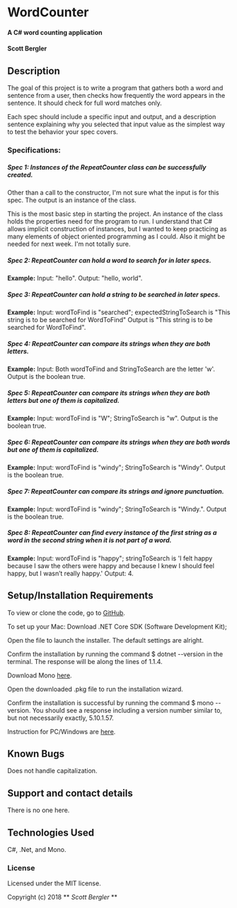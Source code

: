 # WordCounter

#### A C# word counting application

#### Scott Bergler

## Description
The goal of this project is to write a program that gathers both a word and sentence from a user, then checks how frequently the word appears in the sentence. It should check for full word matches only.

Each spec should include a specific input and output, and a description sentence explaining why you selected that input value as the simplest way to test the behavior your spec covers.

### Specifications:
##### Spec 1: Instances of the RepeatCounter class can be successfully created.
Other than a call to the constructor, I'm not sure what the input is for this spec. The output is an instance of the class.

This is the most basic step in starting the project. An instance of the class holds the properties need for the program to run. I understand that C# allows implicit construction of instances, but I wanted to keep practicing as many elements of object oriented programming as I could. Also it might be needed for next week. I'm not totally sure.

##### Spec 2: RepeatCounter can hold a word to search for in later specs.
**Example:** Input: "hello". Output: "hello, world".

##### Spec 3: RepeatCounter can hold a string to be searched in later specs.
**Example:** Input: wordToFind is "searched"; expectedStringToSearch is "This string is to be searched for WordToFind" Output is "This string is to be searched for WordToFind".

##### Spec 4: RepeatCounter can compare its strings when they are both letters.
**Example:** Input: Both wordToFind and StringToSearch are the letter 'w'. Output is the boolean true.

##### Spec 5: RepeatCounter can compare its strings when they are both letters but one of them is capitalized.
**Example:** Input: wordToFind is "W"; StringToSearch is "w". Output is the boolean true.

##### Spec 6: RepeatCounter can compare its strings when they are both words but one of them is capitalized.
**Example:** Input: wordToFind is "windy"; StringToSearch is "Windy". Output is the boolean true.

##### Spec 7: RepeatCounter can compare its strings and ignore punctuation.
**Example:** Input: wordToFind is "windy"; StringToSearch is "Windy.". Output is the boolean true.

##### Spec 8: RepeatCounter can find every instance of the first string as a word in the second string when it is not part of a word.
**Example:** Input: wordToFind is "happy"; stringToSearch is 'I felt happy because I saw the others were happy and because I knew I should feel happy, but I wasn’t really happy.' Output: 4.

## Setup/Installation Requirements
To view or clone the code, go to [GitHub](https://github.com/skillitzimberg/WordCounter.Solution).

To set up your Mac:
Download .NET Core SDK (Software Development Kit);

Open the file to launch the installer. The default settings are alright.

Confirm the installation by running the command $ dotnet --version in the terminal. The response will be along the lines of 1.1.4.

Download Mono [here](https://www.mono-project.com/download/stable/).

Open the downloaded .pkg file to run the installation wizard.

Confirm the installation is successful by running the command $ mono --version. You should see a response including a version number similar to, but not necessarily exactly,  5.10.1.57.

Instruction for PC/Windows are [here](https://www.microsoft.com/net/learn/dotnet/hello-world-tutorial).

## Known Bugs
Does not handle capitalization.

## Support and contact details

There is no one here.

## Technologies Used

C#, .Net, and Mono.

### License

Licensed under the MIT license.

Copyright (c) 2018 ** _Scott Bergler_ **
